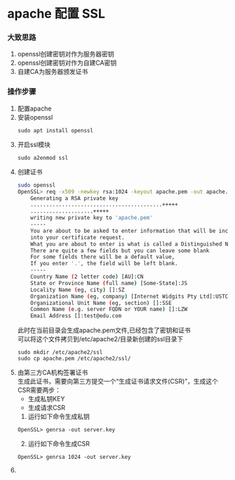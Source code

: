 # apache 配置 SSL

### 大致思路

1. openssl创建密钥对作为服务器密钥
2. openssl创建密钥对作为自建CA密钥
3. 自建CA为服务器颁发证书

### 操作步骤

1. 配置apache
2. 安装openssl 
    ```
    sudo apt install openssl
    ```
3. 开启ssl模块
    ```
    sudo a2enmod ssl
    ```
4.  创建证书
    ```bash
    sudo openssl
    OpenSSL> req -x509 -newkey rsa:1024 -keyout apache.pem -out apache.pem -nodes -days 999
        Generating a RSA private key
        ..........................................+++++
        ....................+++++
        writing new private key to 'apache.pem'
        -----
        You are about to be asked to enter information that will be incorporated
        into your certificate request.
        What you are about to enter is what is called a Distinguished Name or a DN.
        There are quite a few fields but you can leave some blank
        For some fields there will be a default value,
        If you enter '.', the field will be left blank.
        -----
        Country Name (2 letter code) [AU]:CN
        State or Province Name (full name) [Some-State]:JS
        Locality Name (eg, city) []:SZ
        Organization Name (eg, company) [Internet Widgits Pty Ltd]:USTCSSE
        Organizational Unit Name (eg, section) []:SSE
        Common Name (e.g. server FQDN or YOUR name) []:LZW
        Email Address []:test@edu.com
    ```
    此时在当前目录会生成apache.pem文件,已经包含了密钥和证书  
    可以将这个文件拷贝到/etc/apache2/目录新创建的ssl目录下
    ```
    sudo mkdir /etc/apache2/ssl          
    sudo cp apache.pem /etc/apache2/ssl/
    ```
5. 由第三方CA机构签署证书  
    生成此证书，需要向第三方提交一个“生成证书请求文件(CSR)”，生成这个CSR需要两步：
    - 生成私钥KEY
    - 生成请求CSR
   1. 运行如下命令生成私钥
    ```
    OpenSSL> genrsa	-out server.key
    ```
   2. 运行如下命令生成CSR
    ```
    OpenSSL> genrsa	1024 -out server.key
    ```
6. 